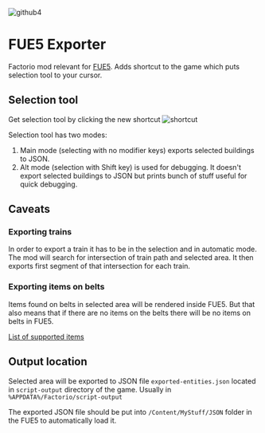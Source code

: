 ![github4](https://github.com/FUE5BASE/FUE5-Exporter/assets/127543827/111f1402-6e93-4af0-8ccd-dba43fb79da2)

# FUE5 Exporter
Factorio mod relevant for [FUE5](https://github.com/FUE5BASE/FUE5). Adds shortcut to the game which puts selection tool to your cursor. 

## Selection tool
Get selection tool by clicking the new shortcut
![shortcut](https://github.com/FUE5BASE/FUE5-Exporter/assets/7888949/2df15728-c925-488d-b78d-5ae61f9593df)

Selection tool has two modes:
 1) Main mode (selecting with no modifier keys) exports selected buildings to JSON.
 2) Alt mode (selection with Shift key) is used for debugging. It doesn't export selected buildings to JSON but prints bunch of stuff useful for quick debugging.

## Caveats

### Exporting trains
In order to export a train it has to be in the selection and in automatic mode. The mod will search for intersection of train path and selected area. It then exports first segment of that intersection for each train.

### Exporting items on belts
Items found on belts in selected area will be rendered inside FUE5. But that also means that if there are no items on the belts there will be no items on belts in FUE5.

[List of supported items](https://github.com/FUE5BASE/FUE5/tree/main/Content/MyStuff/ENTITIES/ITEMS)

## Output location
Selected area will be exported to JSON file `exported-entities.json` located in `script-output` directory of the game. Usually in `%APPDATA%/Factorio/script-output`

The exported JSON file should be put into `/Content/MyStuff/JSON` folder in the FUE5 to automatically load it.
